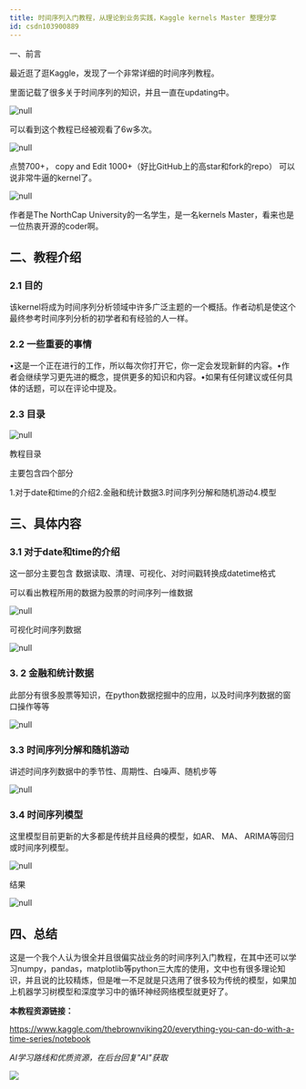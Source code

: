 ```yaml
---
title: 时间序列入门教程，从理论到业务实践，Kaggle kernels Master 整理分享
id: csdn103900889
---
```


一、前言

最近逛了逛Kaggle，发现了一个非常详细的时间序列教程。

里面记载了很多关于时间序列的知识，并且一直在updating中。

![](../img/9d4d7ae93b93b74094627a443cb55aec.png "null")

可以看到这个教程已经被观看了6w多次。

![](../img/071f0c3aebce94afe3faf098e6b38a8d.png "null")

点赞700+， copy and Edit 1000+（好比GitHub上的高star和fork的repo） 可以说非常牛逼的kernel了。

![](../img/b7cd5ca90873b7cc791ed6fafb16d1fa.png "null")

作者是The NorthCap University的一名学生，是一名kernels Master，看来也是一位热衷开源的coder啊。

## 二、教程介绍

### 2.1 目的

该kernel将成为时间序列分析领域中许多广泛主题的一个概括。作者动机是使这个最终参考时间序列分析的初学者和有经验的人一样。

### 2.2 一些重要的事情

•这是一个正在进行的工作，所以每次你打开它，你一定会发现新鲜的内容。•作者会继续学习更先进的概念，提供更多的知识和内容。•如果有任何建议或任何具体的话题，可以在评论中提及。

### 2.3 目录

![](../img/ba856da65526d90f33f312d3237d54f2.png "null")

<figcaption>教程目录</figcaption>

主要包含四个部分

1.对于date和time的介绍2.金融和统计数据3.时间序列分解和随机游动4.模型

## 三、具体内容

### 3.1 对于date和time的介绍

这一部分主要包含 数据读取、清理、可视化、对时间戳转换成datetime格式

可以看出教程所用的数据为股票的时间序列一维数据

![](../img/6bd2888ae3f84bf6aac959ec2542bb89.png "null")

可视化时间序列数据

![](../img/0e49d19150201cd0eea42e8ac33b6f4b.png "null")

### 3\. 2 金融和统计数据

此部分有很多股票等知识，在python数据挖掘中的应用，以及时间序列数据的窗口操作等等

![](../img/32a5327dc8ce0860ed9d2999b635dc73.png "null")

### 3.3 时间序列分解和随机游动

讲述时间序列数据中的季节性、周期性、白噪声、随机步等

![](../img/90117092b6340db1de4b43f47fab6a20.png "null")

### 3.4 时间序列模型

这里模型目前更新的大多都是传统并且经典的模型，如AR、 MA、 ARIMA等回归或时间序列模型。

![](../img/0a8b4743926fac7b2185978520afbd04.png "null")

结果

![](../img/c869bf56c56841abb2d489b8885c32e3.png "null")

## 四、总结

这是一个我个人认为很全并且很偏实战业务的时间序列入门教程，在其中还可以学习numpy，pandas，matplotlib等python三大库的使用，文中也有很多理论知识，并且说的比较精炼，但是唯一不足就是只选用了很多较为传统的模型，如果加上机器学习树模型和深度学习中的循环神经网络模型就更好了。

**本教程资源链接：**

https://www.kaggle.com/thebrownviking20/everything-you-can-do-with-a-time-series/notebook

*AI学习路线和优质资源，在后台回复"AI"获取*

![](../img/18aae7d2cc6b7481f52ff4b05d80db1d.png)